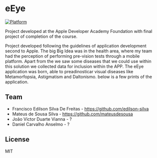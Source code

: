 # eEye

[![Platform](https://img.shields.io/cocoapods/p/FireRecord.svg?style=flat)](https://github.com/BohdanOrlov/iOS-Developer-Roadmap)

Project developed at the Apple Developer Academy Foundation with final project of completion of the course.

Project developed following the guidelines of application development second to Apple.
The big Big Idea was in the health area, where my team had the perception of performing pre-vision tests through a mobile platform. Apart from the we saw some diseases that we could use within this solution we collected data for inclusion within the APP.
The eEye application was born, able to preadinosticar visual diseases like Metamorfopsia, Astigmatism and Daltonismo. below is a few prints of the application.



## Team
- Francisco Edilson Silva De Freitas - https://github.com/edilson-silva
- Mateus de Sousa Silva - https://github.com/mateusdesousa
- João Victor Duarte Vianna - ?
- Daniel Carvalho Anselmo - ?

## License

MIT
